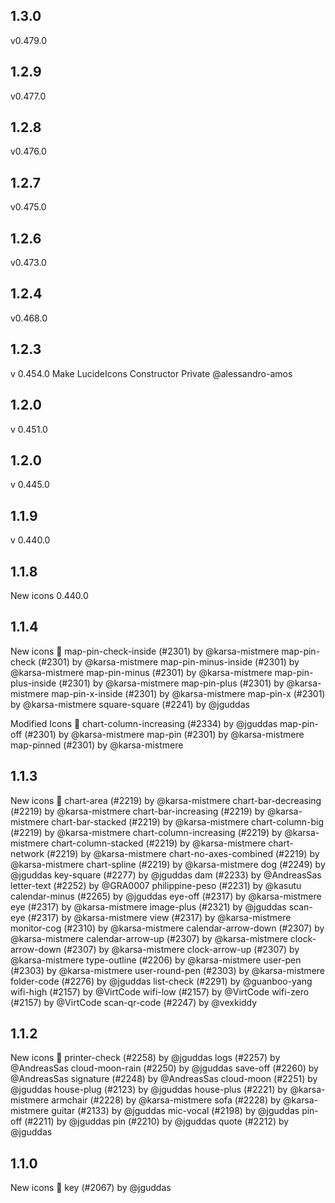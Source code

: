 ## 1.3.0

v0.479.0

## 1.2.9

v0.477.0

## 1.2.8

v0.476.0

## 1.2.7

v0.475.0

## 1.2.6

v0.473.0

## 1.2.4

v0.468.0

## 1.2.3

v 0.454.0
Make LucideIcons Constructor Private @alessandro-amos

## 1.2.0

v 0.451.0

## 1.2.0

v 0.445.0

## 1.1.9

v 0.440.0

## 1.1.8

New icons 0.440.0

## 1.1.4

New icons 🎨
map-pin-check-inside (#2301) by @karsa-mistmere
map-pin-check (#2301) by @karsa-mistmere
map-pin-minus-inside (#2301) by @karsa-mistmere
map-pin-minus (#2301) by @karsa-mistmere
map-pin-plus-inside (#2301) by @karsa-mistmere
map-pin-plus (#2301) by @karsa-mistmere
map-pin-x-inside (#2301) by @karsa-mistmere
map-pin-x (#2301) by @karsa-mistmere
square-square (#2241) by @jguddas

Modified Icons 🔨
chart-column-increasing (#2334) by @jguddas
map-pin-off (#2301) by @karsa-mistmere
map-pin (#2301) by @karsa-mistmere
map-pinned (#2301) by @karsa-mistmere

## 1.1.3

New icons 🎨
chart-area (#2219) by @karsa-mistmere
chart-bar-decreasing (#2219) by @karsa-mistmere
chart-bar-increasing (#2219) by @karsa-mistmere
chart-bar-stacked (#2219) by @karsa-mistmere
chart-column-big (#2219) by @karsa-mistmere
chart-column-increasing (#2219) by @karsa-mistmere
chart-column-stacked (#2219) by @karsa-mistmere
chart-network (#2219) by @karsa-mistmere
chart-no-axes-combined (#2219) by @karsa-mistmere
chart-spline (#2219) by @karsa-mistmere
dog (#2249) by @jguddas
key-square (#2277) by @jguddas
dam (#2233) by @AndreasSas
letter-text (#2252) by @GRA0007
philippine-peso (#2231) by @kasutu
calendar-minus (#2265) by @jguddas
eye-off (#2317) by @karsa-mistmere
eye (#2317) by @karsa-mistmere
image-plus (#2321) by @jguddas
scan-eye (#2317) by @karsa-mistmere
view (#2317) by @karsa-mistmere
monitor-cog (#2310) by @karsa-mistmere
calendar-arrow-down (#2307) by @karsa-mistmere
calendar-arrow-up (#2307) by @karsa-mistmere
clock-arrow-down (#2307) by @karsa-mistmere
clock-arrow-up (#2307) by @karsa-mistmere
type-outline (#2206) by @karsa-mistmere
user-pen (#2303) by @karsa-mistmere
user-round-pen (#2303) by @karsa-mistmere
folder-code (#2276) by @jguddas
list-check (#2291) by @guanboo-yang
wifi-high (#2157) by @VirtCode
wifi-low (#2157) by @VirtCode
wifi-zero (#2157) by @VirtCode
scan-qr-code (#2247) by @vexkiddy

## 1.1.2

New icons 🎨
printer-check (#2258) by @jguddas
logs (#2257) by @AndreasSas
cloud-moon-rain (#2250) by @jguddas
save-off (#2260) by @AndreasSas
signature (#2248) by @AndreasSas
cloud-moon (#2251) by @jguddas
house-plug (#2123) by @jguddas
house-plus (#2221) by @karsa-mistmere
armchair (#2228) by @karsa-mistmere
sofa (#2228) by @karsa-mistmere
guitar (#2133) by @jguddas
mic-vocal (#2198) by @jguddas
pin-off (#2211) by @jguddas
pin (#2210) by @jguddas
quote (#2212) by @jguddas

## 1.1.0

New icons 🎨
key (#2067) by @jguddas
